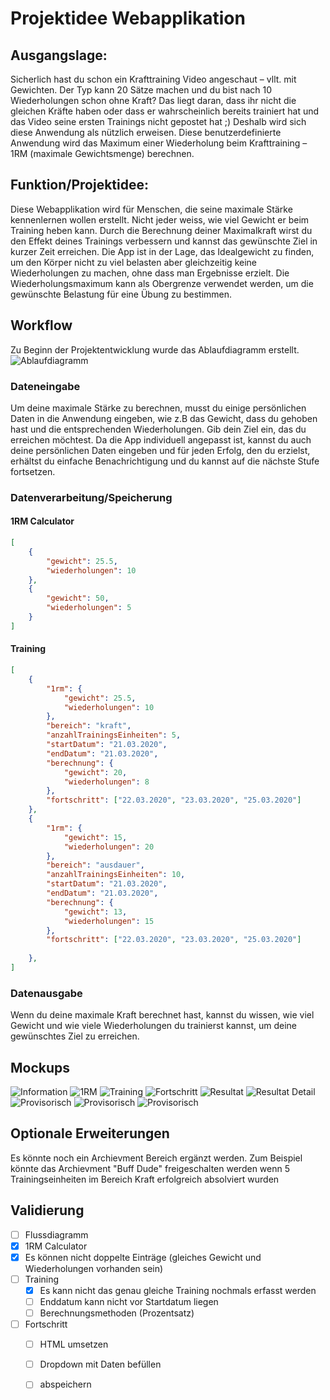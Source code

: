 # Projektidee Webapplikation
## Ausgangslage:
Sicherlich hast du schon ein Krafttraining Video angeschaut – vllt. mit Gewichten. Der Typ kann 20 Sätze machen und du bist nach 10 Wiederholungen schon ohne Kraft? Das liegt daran, dass ihr nicht die gleichen Kräfte haben oder dass er wahrscheinlich bereits trainiert hat und das Video seine ersten Trainings nicht gepostet hat ;) 
Deshalb wird sich diese Anwendung als nützlich erweisen. Diese benutzerdefinierte Anwendung wird das Maximum einer Wiederholung beim Krafttraining – 1RM (maximale Gewichtsmenge) berechnen. 

## Funktion/Projektidee: 
Diese Webapplikation wird für Menschen, die seine maximale Stärke kennenlernen wollen erstellt. Nicht jeder weiss, wie viel Gewicht er beim Training heben kann. Durch die Berechnung deiner Maximalkraft wirst du den Effekt deines Trainings verbessern und kannst das gewünschte Ziel in kurzer Zeit erreichen. Die App ist in der Lage, das Idealgewicht zu finden, um den Körper nicht zu viel belasten aber gleichzeitig keine Wiederholungen zu machen, ohne dass man Ergebnisse erzielt. Die Wiederholungsmaximum kann als Obergrenze verwendet werden, um die gewünschte Belastung für eine Übung zu bestimmen. 

## Workflow
Zu Beginn der Projektentwicklung wurde das Ablaufdiagramm erstellt.
![Ablaufdiagramm](./Mockups/workflow.png)

### Dateneingabe
Um deine maximale Stärke zu berechnen, musst du einige persönlichen Daten in die Anwendung eingeben, wie z.B das Gewicht, dass du gehoben hast und die entsprechenden Wiederholungen. Gib dein Ziel ein, das du erreichen möchtest. Da die App individuell angepasst ist, kannst du auch deine persönlichen Daten eingeben und für jeden Erfolg, den du erzielst, erhältst du einfache Benachrichtigung und du kannst auf die nächste Stufe fortsetzen. 
		 
### Datenverarbeitung/Speicherung 

#### 1RM Calculator
```json
[
	{
		"gewicht": 25.5,
		"wiederholungen": 10
	},
	{
		"gewicht": 50,
		"wiederholungen": 5
	}
]
```

#### Training
```json
[
	{
		"1rm": {
			"gewicht": 25.5,
			"wiederholungen": 10
		},
		"bereich": "kraft",
		"anzahlTrainingsEinheiten": 5,
		"startDatum": "21.03.2020",
		"endDatum": "21.03.2020",
		"berechnung": {
			"gewicht": 20,
			"wiederholungen": 8
		},
		"fortschritt": ["22.03.2020", "23.03.2020", "25.03.2020"]
	},
	{
		"1rm": {
			"gewicht": 15,
			"wiederholungen": 20
		},
		"bereich": "ausdauer",
		"anzahlTrainingsEinheiten": 10,
		"startDatum": "21.03.2020",
		"endDatum": "21.03.2020",
		"berechnung": {
			"gewicht": 13,
			"wiederholungen": 15
		},
		"fortschritt": ["22.03.2020", "23.03.2020", "25.03.2020"]
		
	},
]
```

### Datenausgabe
Wenn du deine maximale Kraft berechnet hast, kannst du wissen, wie viel Gewicht und wie viele Wiederholungen du trainierst kannst, um deine gewünschtes Ziel zu erreichen. 

## Mockups
![Information](./Mockups/information.png)
![1RM](./Mockups/1rm.png)
![Training](./Mockups/training.png)
![Fortschritt](./Mockups/fortschritt.png)
![Resultat](./Mockups/resultat.png)
![Resultat Detail](./Mockups/resultat-detail.png)
![Provisorisch](./Mockups/Mockup_1.PNG)
![Provisorisch](./Mockups/Mockup_2.PNG)
![Provisorisch](./Mockups/Mockup_3.PNG)

## Optionale Erweiterungen
Es könnte noch ein Archievment Bereich ergänzt werden. Zum Beispiel könnte das Archievment "Buff Dude" freigeschalten werden wenn 5 Trainingseinheiten im Bereich Kraft erfolgreich absolviert wurden

## Validierung
- [ ] Flussdiagramm
- [x]  1RM Calculator
  - [x] Es können nicht doppelte Einträge (gleiches Gewicht und  Wiederholungen vorhanden sein)
- [ ] Training
  - [x] Es kann nicht das genau gleiche Training nochmals erfasst werden
  - [ ] Enddatum kann nicht vor Startdatum liegen
  - [ ] Berechnungsmethoden (Prozentsatz)
- [ ] Fortschritt
  - [ ] HTML umsetzen 
  - [ ] Dropdown mit Daten befüllen 
  - [ ] abspeichern







